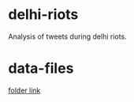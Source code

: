 # delhi-riots
Analysis of tweets during delhi riots.

# data-files  
[folder link](https://1drv.ms/u/s!Ar5tr8dhdBGkiusiggF8XtPoyLgwtw?e=hobgZr)
